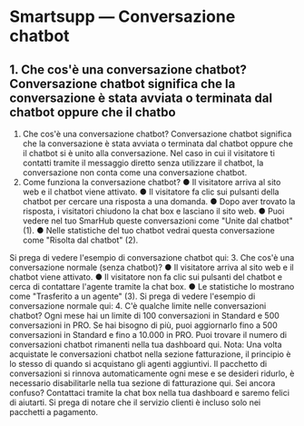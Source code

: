# Smartsupp — Conversazione chatbot
## 1. Che cos'è una conversazione chatbot?   Conversazione chatbot significa che la conversazione è stata avviata o terminata dal chatbot oppure che il chatbo
1. Che cos'è una conversazione chatbot?
Conversazione chatbot significa che la conversazione è stata avviata o terminata dal chatbot oppure che il chatbot si è unito alla conversazione. Nel caso in cui il visitatore ti contatti tramite il messaggio diretto senza utilizzare il chatbot, la conversazione non conta come una conversazione chatbot.
2. Come funziona la conversazione chatbot?
● Il visitatore arriva al sito web e il chatbot viene attivato.
● Il visitatore fa clic sui pulsanti della chatbot per cercare una risposta a una domanda.
● Dopo aver trovato la risposta, i visitatori chiudono la chat box e lasciano il sito web.
● Puoi vedere nel tuo SmarHub queste conversazioni come "Unite dal chatbot" (1).
● Nelle statistiche del tuo chatbot vedrai questa conversazione come "Risolta dal chatbot" (2).

Si prega di vedere l'esempio di conversazione chatbot qui:
3. Che cos'è una conversazione normale (senza chatbot)?
● Il visitatore arriva al sito web e il chatbot viene attivato.
● Il visitatore non fa clic sui pulsanti del chatbot e cerca di contattare l'agente tramite la chat box.
● Le statistiche lo mostrano come "Trasferito a un agente" (3).
Si prega di vedere l'esempio di conversazione normale qui: 
4. C'è qualche limite nelle conversazioni chatbot?
Ogni mese hai un limite di 100 conversazioni in Standard e 500 conversazioni in PRO. Se hai bisogno di più, puoi aggiornarlo fino a 500 conversazioni in Standard e fino a 10.000 in PRO. Puoi trovare il numero di conversazioni chatbot rimanenti nella tua dashboard qui.
Nota: Una volta acquistate le conversazioni chatbot nella sezione fatturazione, il principio è lo stesso di quando si acquistano gli agenti aggiuntivi. Il pacchetto di conversazioni si rinnova automaticamente ogni mese e se desideri ridurlo, è necessario disabilitarle nella tua sezione di fatturazione qui.
Sei ancora confuso? Contattaci tramite la chat box nella tua dashboard e saremo felici di aiutarti. Si prega di notare che il servizio clienti è incluso solo nei pacchetti a pagamento.

